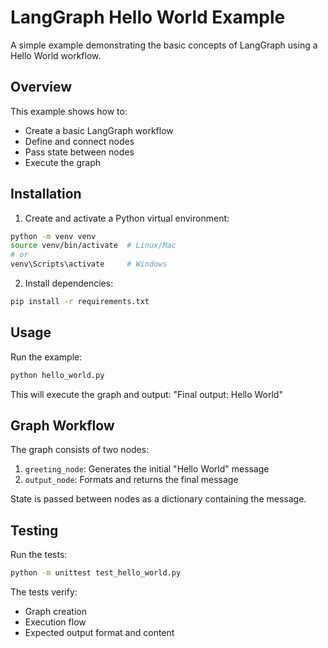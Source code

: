 # LangGraph Hello World Example

A simple example demonstrating the basic concepts of LangGraph using a Hello World workflow.

## Overview

This example shows how to:
- Create a basic LangGraph workflow
- Define and connect nodes
- Pass state between nodes
- Execute the graph

## Installation

1. Create and activate a Python virtual environment:

```bash
python -m venv venv
source venv/bin/activate  # Linux/Mac
# or
venv\Scripts\activate     # Windows
```

2. Install dependencies:

```bash
pip install -r requirements.txt
```

## Usage

Run the example:

```bash
python hello_world.py
```

This will execute the graph and output: "Final output: Hello World"

## Graph Workflow

The graph consists of two nodes:

1. `greeting_node`: Generates the initial "Hello World" message 
2. `output_node`: Formats and returns the final message

State is passed between nodes as a dictionary containing the message.

## Testing

Run the tests:

```bash
python -m unittest test_hello_world.py
```

The tests verify:
- Graph creation
- Execution flow 
- Expected output format and content
